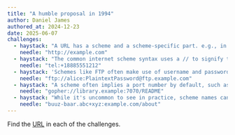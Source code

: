 ```yaml
---
title: "A humble proposal in 1994"
author: Daniel James
authored_at: 2024-12-23
date: 2025-06-07
challenges:
  - haystack: "A URL has a scheme and a scheme-specific part. e.g., in the URL http://example.com, the scheme is http and the scheme-specific part is //example.com"
    needle: "http://example.com"
  - haystack: "The common internet scheme syntax uses a // to signify the start of the scheme-specific part, but is not used by other schemes, such as in tel:+18885551212"
    needle: "tel:+18885551212"
  - haystack: 'Schemes like FTP often make use of username and password scheme data, as in ftp://alice:PlaintextPassword@ftp.example.com to authenticate as the user "alice"'
    needle: "ftp://alice:PlaintextPassword@ftp.example.com"
  - haystack: "A scheme often implies a port number by default, such as 80 for HTTP or 443 for HTTPS. However, an arbitrary port can be specified after the host as in gopher://library.example:7070/README"
    needle: "gopher://library.example:7070/README"
  - haystack: "While it's uncommon to see in practice, scheme names can contain plus, period, and hyphen characters, as in this fictional example: buuz-baar.abc+xyz:example.com/about"
    needle: "buuz-baar.abc+xyz:example.com/about"
---
```


Find the [URL](https://datatracker.ietf.org/doc/html/rfc1738) in each of the challenges.
